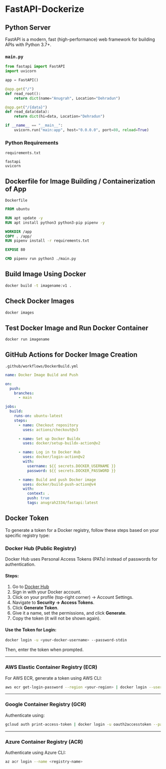 # FastAPI-Dockerize

## Python Server

FastAPI is a modern, fast (high-performance) web framework for building APIs with Python 3.7+.

### `main.py`
```python
from fastapi import FastAPI
import uvicorn

app = FastAPI()

@app.get("/")
def read_root():
    return dict(name="Anugrah", Location="Dehradun")

@app.get("/{data}")
def read_data(data):
    return dict(hi=data, Location="Dehradun")

if __name__ == "__main__":
    uvicorn.run("main:app", host="0.0.0.0", port=80, reload=True)
```

### Python Requirements
`requirements.txt`
```text
fastapi
uvicorn
```

## Dockerfile for Image Building / Containerization of App

`Dockerfile`
```dockerfile
FROM ubuntu

RUN apt update -y
RUN apt install python3 python3-pip pipenv -y

WORKDIR /app
COPY . /app/
RUN pipenv install -r requirements.txt

EXPOSE 80

CMD pipenv run python3 ./main.py
```

## Build Image Using Docker
```sh
docker build -t imagename:v1 .
```

## Check Docker Images
```sh
docker images
```

## Test Docker Image and Run Docker Container
```sh
docker run imagename
```

## GitHub Actions for Docker Image Creation

`.github/workflows/DockerBuild.yml`
```yaml
name: Docker Image Build and Push

on:
  push:
    branches:
      - main

jobs:
  build:
    runs-on: ubuntu-latest
    steps: 
      - name: Checkout repository
        uses: actions/checkout@v3

      - name: Set up Docker Buildx
        uses: docker/setup-buildx-action@v2

      - name: Log in to Docker Hub
        uses: docker/login-action@v2
        with:
          username: ${{ secrets.DOCKER_USERNAME }}  
          password: ${{ secrets.DOCKER_PASSWORD }}  

      - name: Build and push Docker image
        uses: docker/build-push-action@v4
        with:
          context: .
          push: true
          tags: anugrah2334/fastapi:latest

```

## Docker Token
To generate a token for a Docker registry, follow these steps based on your specific registry type:

### Docker Hub (Public Registry)
Docker Hub uses Personal Access Tokens (PATs) instead of passwords for authentication.

#### Steps:
1. Go to [Docker Hub](https://hub.docker.com/)
2. Sign in with your Docker account.
3. Click on your profile (top-right corner) → Account Settings.
4. Navigate to **Security → Access Tokens**.
5. Click **Generate Token**.
6. Give it a name, set the permissions, and click **Generate**.
7. Copy the token (it will not be shown again).

#### Use the Token for Login:
```sh
docker login -u <your-docker-username> --password-stdin
```
Then, enter the token when prompted.

---

### AWS Elastic Container Registry (ECR)
For AWS ECR, generate a token using AWS CLI:
```sh
aws ecr get-login-password --region <your-region> | docker login --username AWS --password-stdin <aws-account-id>.dkr.ecr.<region>.amazonaws.com
```

---

### Google Container Registry (GCR)
Authenticate using:
```sh
gcloud auth print-access-token | docker login -u oauth2accesstoken --password-stdin https://gcr.io
```

---

### Azure Container Registry (ACR)
Authenticate using Azure CLI:
```sh
az acr login --name <registry-name>

